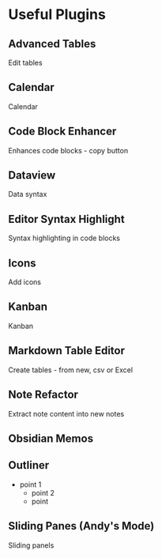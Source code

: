 
# Useful Plugins
## Advanced Tables
Edit tables

## Calendar
Calendar

## Code Block Enhancer
Enhances code blocks - copy button

## Dataview
Data syntax

## Editor Syntax Highlight
Syntax highlighting in code blocks

## Icons
Add icons

## Kanban
Kanban

## Markdown Table Editor
Create tables - from new, csv or Excel

## Note Refactor
Extract note content into new notes

## Obsidian Memos

## Outliner
- point 1
	- point 2
	- point 

## Sliding Panes (Andy's Mode)
Sliding panels